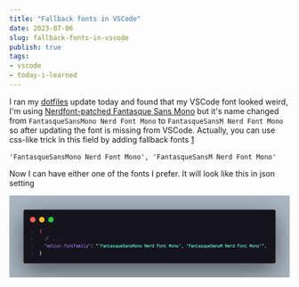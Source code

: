 ```yaml
---
title: "Fallback fonts in VSCode"
date: 2023-07-06
slug: fallback-fonts-in-vscode
publish: true
tags:
- vscode
- today-i-learned
---
```


I ran my [dotfiles](https://github.com/narze/dotfiles) update today and found that my VSCode font looked weird, I'm using [Nerdfont-patched Fantasque Sans Mono](https://github.com/ryanoasis/nerd-fonts/tree/master/patched-fonts/FantasqueSansMono) but it's name changed from `FantasqueSansMono Nerd Font Mono` to `FantasqueSansM Nerd Font Mono` so after updating the font is missing from VSCode. Actually, you can use css-like trick in this field by adding fallback fonts [1]

```text
'FantasqueSansMono Nerd Font Mono', 'FantasqueSansM Nerd Font Mono'
```

Now I can have either one of the fonts I prefer. It will look like this in json setting

![](attachments/code%203.png)

[1]: https://stackoverflow.com/questions/47948040/how-to-change-fonts-in-vscode
